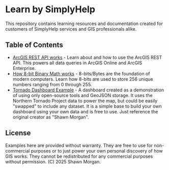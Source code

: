 # Learn by SimplyHelp

This repository contains learning resources and documentation created for customers of SimplyHelp services and GIS professionals alike.

## Table of Contents

*   [ArcGIS REST API works](https://simplyhelp.github.io/learn/arcgisrestapi) - Learn about and how to use the ArcGIS REST API. This powers all data queries in ArcGIS Online and ArcGIS Enterprise. 
*   [How 8-bit Binary Math works](https://simplyhelp.github.io/learn/binarymath.html) - 8-bits/Bytes are the foundation of modern computers. Learn how 8-bits are used to store 256 unique numbers ranging from 0 through 255. 
*   [Tornado Dashboard Example](https://simplyhelp.github.io/learn/dashboard.html) - A dashboard created as a demonstration of using only open-source tools and GeoJSON storage. It uses the Northern Tornado Project data to power the map, but could be easily "swapped" to include any dataset. It is a simple base to build your own dashboard using your own data and is free to use. Just reference the original creator as "Shawn Morgan". 


## License

Examples here are provided without warranty. They are free to use for non-commercial purposes or to just power your own personal discovery of how GIS works. They cannot be redistributed for any commercial purposes without permission. (C) 2025 Shawn Morgan. 
